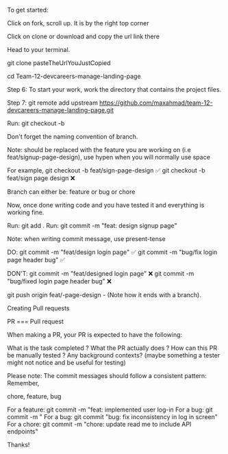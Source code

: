 To get started:

Click on fork, scroll up. It is by the right top corner

Click on clone or download and copy the url link there

Head to your terminal.

git clone pasteTheUrlYouJustCopied

cd Team-12-devcareers-manage-landing-page

Step 6: To start your work, work the directory that contains the project files.

Step 7: git remote add upstream https://github.com/maxahmad/team-12-devcareers-manage-landing-page.git

Run: git checkout -b <nameOfBranch>

Don't forget the naming convention of branch.

Note: <nameOfBranch> should be replaced with the feature you are working on (i.e feat/signup-page-design), use hypen when you will normally use space

For example,
git checkout -b feat/sign-page-design ✅
git checkout -b feat/sign page design ❌

Branch can either be: feature or bug or chore

Now, once done writing code and you have tested it and everything is working fine.

Run: git add .
Run: git commit -m "feat: design signup page"

Note: when writing commit message, use present-tense

DO:
git commit -m "feat/design login page" ✅
git commit -m "bug/fix login page header bug" ✅

DON'T:
git commit -m "feat/designed login page" ❌
git commit -m "bug/fixed login page header bug" ❌

git push origin feat/-page-design - (Note how it ends with a branch).

Creating Pull requests

PR === Pull request

When making a PR, your PR is expected to have the following:

What is the task completed ?
What the PR actually does ?
How can this PR be manually tested ?
Any background contexts? (maybe something a tester might not notice and be useful for testing)

Please note: The commit messages should follow a consistent pattern:
Remember,

chore, feature, bug

For a feature:
git commit -m "feat: implemented user log-in For a bug: git commit -m "
For a bug:
git commit "bug: fix inconsistency in log in screen"
For a chore:
git commit -m "chore: update read me to include API endpoints"

Thanks!
